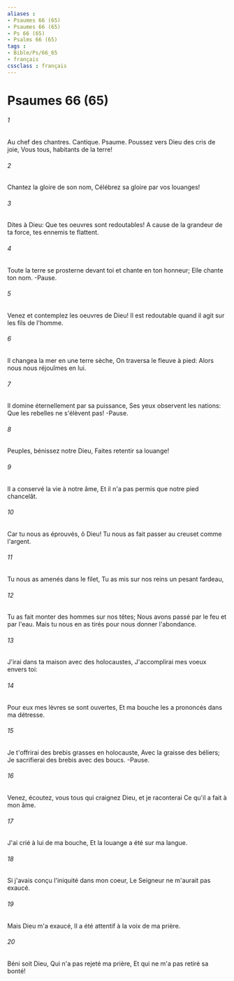 ```yaml
---
aliases : 
- Psaumes 66 (65)
- Psaumes 66 (65)
- Ps 66 (65)
- Psalms 66 (65)
tags : 
- Bible/Ps/66_65
- français
cssclass : français
---
```


# Psaumes 66 (65)

###### 1
Au chef des chantres. Cantique. Psaume. Poussez vers Dieu des cris de joie, Vous tous, habitants de la terre!
###### 2
Chantez la gloire de son nom, Célébrez sa gloire par vos louanges!
###### 3
Dites à Dieu: Que tes oeuvres sont redoutables! A cause de la grandeur de ta force, tes ennemis te flattent.
###### 4
Toute la terre se prosterne devant toi et chante en ton honneur; Elle chante ton nom. -Pause.
###### 5
Venez et contemplez les oeuvres de Dieu! Il est redoutable quand il agit sur les fils de l'homme.
###### 6
Il changea la mer en une terre sèche, On traversa le fleuve à pied: Alors nous nous réjouîmes en lui.
###### 7
Il domine éternellement par sa puissance, Ses yeux observent les nations: Que les rebelles ne s'élèvent pas! -Pause.
###### 8
Peuples, bénissez notre Dieu, Faites retentir sa louange!
###### 9
Il a conservé la vie à notre âme, Et il n'a pas permis que notre pied chancelât.
###### 10
Car tu nous as éprouvés, ô Dieu! Tu nous as fait passer au creuset comme l'argent.
###### 11
Tu nous as amenés dans le filet, Tu as mis sur nos reins un pesant fardeau,
###### 12
Tu as fait monter des hommes sur nos têtes; Nous avons passé par le feu et par l'eau. Mais tu nous en as tirés pour nous donner l'abondance.
###### 13
J'irai dans ta maison avec des holocaustes, J'accomplirai mes voeux envers toi:
###### 14
Pour eux mes lèvres se sont ouvertes, Et ma bouche les a prononcés dans ma détresse.
###### 15
Je t'offrirai des brebis grasses en holocauste, Avec la graisse des béliers; Je sacrifierai des brebis avec des boucs. -Pause.
###### 16
Venez, écoutez, vous tous qui craignez Dieu, et je raconterai Ce qu'il a fait à mon âme.
###### 17
J'ai crié à lui de ma bouche, Et la louange a été sur ma langue.
###### 18
Si j'avais conçu l'iniquité dans mon coeur, Le Seigneur ne m'aurait pas exaucé.
###### 19
Mais Dieu m'a exaucé, Il a été attentif à la voix de ma prière.
###### 20
Béni soit Dieu, Qui n'a pas rejeté ma prière, Et qui ne m'a pas retiré sa bonté!
